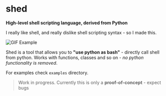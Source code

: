 # shed
**High-level shell scripting language, derived from Python**

I really like shell, and really dislike shell scripting syntax - so I made this.

![GIF Example](https://media.giphy.com/media/kGzY0pOW7bFnIj5Nmg/giphy.gif)

Shed is a tool that allows you to **"use python as bash"** - directly call shell from python.
Works with functions, classes and so on - *no python functionality is removed*. 

For examples check `examples` directory.

> Work in progress. Currently this is only a **proof-of-concept** - expect bugs
